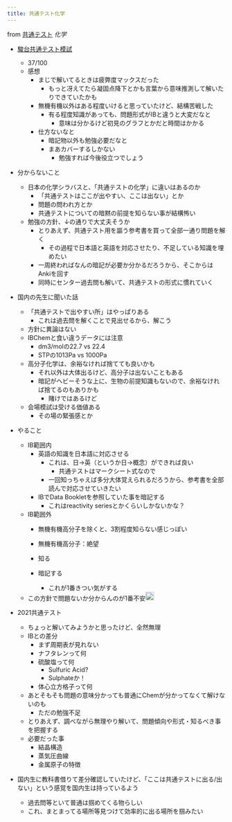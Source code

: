 ```yaml
---
title: 共通テスト化学
---
```


from [共通テスト](%E5%85%B1%E9%80%9A%E3%83%86%E3%82%B9%E3%83%88.md)
*化学*

* [駿台共通テスト模試](%E9%A7%BF%E5%8F%B0%E5%85%B1%E9%80%9A%E3%83%86%E3%82%B9%E3%83%88%E6%A8%A1%E8%A9%A6.md)
  
  * 37/100
  * 感想
    * まじで解いてるときは疲弊度マックスだった
      * もっと冴えてたら凝固点降下とかも言葉から意味推測して解いたりできていたかも
    * 無機有機以外はある程度いけると思っていたけど、結構苦戦した
      * 有る程度知識があっても、問題形式がIBと違うと大変だなと
        * 意味は分かるけど初見のグラフとかだと時間はかかる
    * 仕方ないなと
      * 暗記物以外も勉強必要だなと
      * まあカバーするしかない
        * 勉強すれば今後役立つでしょう
* 分からないこと
  
  * 日本の化学シラバスと、「共通テストの化学」に違いはあるのか
    * 「共通テストはここが出やすい、ここは出ない」とか
    * 問題の問われ方とか
    * 共通テストについての暗黙の前提を知らない事が結構怖い
  * 勉強の方針、↓の通りで大丈夫そうか
    * とりあえず、共通テスト用を謳う参考書を買って全部一通り問題を解く
      * その過程で日本語と英語を対応させたり、不足している知識を埋めたい
    * 一周終わればなんの暗記が必要か分かるだろうから、そこからはAnkiを回す
    * 同時にセンター過去問も解いて、共通テストの形式に慣れていく
* 国内の先生に聞いた話
  
  * 「共通テストで出やすい所」はやっぱりある
    * これは過去問を解くことで見出せるから、解こう
  * 方針に異論はない
  * IBChemと食い違うデータには注意
    * dm3/molの22.7 vs 22.4
    * STPの1013Pa vs 1000Pa
  * 高分子化学は、余裕なければ捨てても良いかも
    * それ以外は大体出るけど、高分子は出ないこともある
    * 暗記がヘビーそうな上に、生物の前提知識もないので、余裕なければ捨てるのもありかも
      * 賭けではあるけど
  * 会場模試は受ける価値ある
    * その場の緊張感とか
* やること
  
  * IB範囲内
    * 英語の知識を日本語に対応させる
      * これは、日→英（というか日→概念）ができれば良い
        * 共通テストはマークシート式なので
      * 一回知っちゃえば多分大体覚えられるだろうから、参考書を全部読んで対応させていきたい
    * IBでData Bookletを参照していた事を暗記する
      * これはreactivity seriesとかくらいしかないかな？
  * IB範囲外
    * 無機有機高分子を除くと、3割程度知らない感じっぽい
    
    * 無機有機高分子：絶望
    
    * 知る
    
    * 暗記する
      
      * これが1番きつい気がする
  * この方針で問題ないか分からんのが1番不安<img src='https://scrapbox.io/api/pages/blu3mo-public/blu3mo/icon' alt='blu3mo.icon' height="19.5"/>
* 2021共通テスト
  
  * ちょっと解いてみようかと思ったけど、全然無理
  * IBとの差分
    * まず周期表が見れない
    * ナフタレンって何
    * 硫酸塩って何
      * Sulfuric Acid?
      * Sulphateか！
    * 体心立方格子って何
  * あとそもそも問題の意味分かっても普通にChemが分かってなくて解けないのも
    * ただの勉強不足
  * とりあえず、調べながら無理やり解いて、問題傾向や形式・知るべき事を把握する
  * 必要だった事
    * 結晶構造
    * 蒸気圧曲線
    * 金属原子の特徴
* 国内生に教科書借りて差分確認していたけど、「ここは共通テストに出る/出ない」という感覚を国内生は持っているよう
  
  * 過去問等といて普通は掴めてくる物らしい
  * これ、まとまってる場所等見つけて効率的に出る場所を掴みたい
